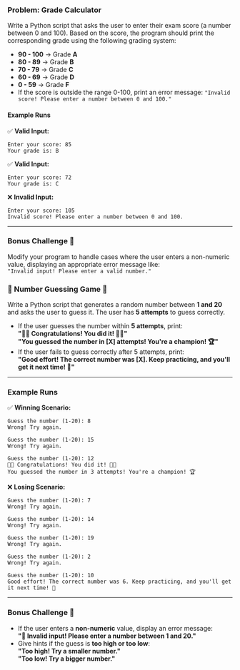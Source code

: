 ### Problem: **Grade Calculator**  

Write a Python script that asks the user to enter their exam score (a number between 0 and 100). Based on the score, the program should print the corresponding grade using the following grading system:

- **90 - 100** → Grade **A**  
- **80 - 89** → Grade **B**  
- **70 - 79** → Grade **C**  
- **60 - 69** → Grade **D**  
- **0 - 59** → Grade **F**  
- If the score is outside the range 0-100, print an error message: `"Invalid score! Please enter a number between 0 and 100."`

#### **Example Runs**  
✅ **Valid Input:**  
```
Enter your score: 85  
Your grade is: B  
```
✅ **Valid Input:**  
```
Enter your score: 72  
Your grade is: C  
```
❌ **Invalid Input:**  
```
Enter your score: 105  
Invalid score! Please enter a number between 0 and 100.  
```

---

### **Bonus Challenge** 🌟  
Modify your program to handle cases where the user enters a non-numeric value, displaying an appropriate error message like:  
`"Invalid input! Please enter a valid number."`  



### **🎯 Number Guessing Game 🎯**  

Write a Python script that generates a random number between **1 and 20** and asks the user to guess it. The user has **5 attempts** to guess correctly.  

- If the user guesses the number within **5 attempts**, print:  
  **"🎉🎉 Congratulations! You did it! 🎉🎉"**  
  **"You guessed the number in [X] attempts! You're a champion! 🏆"**  
- If the user fails to guess correctly after 5 attempts, print:  
  **"Good effort! The correct number was [X]. Keep practicing, and you'll get it next time! 🚀"**  

---

### **Example Runs**  

✅ **Winning Scenario:**  
```
Guess the number (1-20): 8  
Wrong! Try again.  

Guess the number (1-20): 15  
Wrong! Try again.  

Guess the number (1-20): 12  
🎉🎉 Congratulations! You did it! 🎉🎉  
You guessed the number in 3 attempts! You're a champion! 🏆
```

❌ **Losing Scenario:**  
```
Guess the number (1-20): 7  
Wrong! Try again.  

Guess the number (1-20): 14  
Wrong! Try again.  

Guess the number (1-20): 19  
Wrong! Try again.  

Guess the number (1-20): 2  
Wrong! Try again.  

Guess the number (1-20): 10  
Good effort! The correct number was 6. Keep practicing, and you'll get it next time! 🚀
```

---

### **Bonus Challenge** 🌟  
- If the user enters a **non-numeric** value, display an error message:  
  **"🚨 Invalid input! Please enter a number between 1 and 20."**  
- Give hints if the guess is **too high or too low**:  
  **"Too high! Try a smaller number."**  
  **"Too low! Try a bigger number."**  



